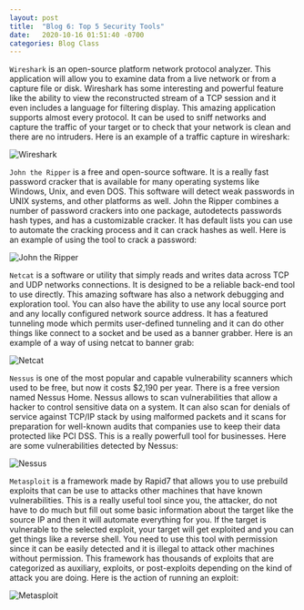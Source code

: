 ```yaml
---
layout: post
title:  "Blog 6: Top 5 Security Tools"
date:   2020-10-16 01:51:40 -0700
categories: Blog Class
---
```


`Wireshark` is an open-source platform network protocol analyzer. This application will allow you to examine data from a live network or from a capture file or disk. Wireshark has some interesting and powerful feature like the ability to view the reconstructed stream of a TCP session and it even includes a language for filtering display. This amazing application supports almost every protocol. It can be used to sniff networks and capture the traffic of your target or to check that your network is clean and there are no intruders. Here is an example of a traffic capture in wireshark:


![Wireshark](https://www.myloadtest.com/images/wireshark-packet-sniffer-lg.png)

`John the Ripper` is a free and open-source software. It is a really fast password cracker that is available for many operating systems like Windows, Unix, and even DOS. This software will detect weak passwords in UNIX systems, and other platforms as well. John the Ripper combines a number of password crackers into one package, autodetects passwords hash types, and has a customizable cracker. It has default lists you can use to automate the cracking process and it can crack hashes as well. Here is an example of using the tool to crack a password:


![John the Ripper](https://windows-cdn.softpedia.com/screenshots/John-the-Ripper_1.png)

`Netcat` is a software or utility that simply reads and writes data across TCP and UDP networks connections. It is designed to be a reliable back-end tool to use directly. This amazing software has also a network debugging and exploration tool. You can also have the ability to use any local source port and any locally configured network source address. It has a featured tunneling mode which permits user-defined tunneling and it can do other things like connect to a socket and be used as a banner grabber. Here is an example of a way of using netcat to banner grab:


![Netcat](https://upload.wikimedia.org/wikipedia/commons/1/13/Netcat.png)

`Nessus` is one of the most popular and capable vulnerability scanners which used to be free, but now it costs $2,190 per year. There is a free version named Nessus Home. Nessus allows to scan vulnerabilities that allow a hacker to control sensitive data on a system. It can also scan for denials of service against TCP/IP stack by using malformed packets and it scans for preparation for well-known audits that companies use to keep their data protected like PCI DSS. This is a really powerfull tool for businesses. Here are some vulnerabilities detected by Nessus:


![Nessus](http://www.tenable.com/sites/drupal.dmz.tenablesecurity.com/files/images/blog/Screen%20Shot%20Nessus%20Cropped.png)

`Metasploit` is a framework made by Rapid7 that allows you to use prebuild exploits that can be use to attacks other machines that have known vulnerabilities. This is a really useful tool since you, the attacker, do not have to do much but fill out some basic information about the target like the source IP and then it will automate everything for you. If the target is vulnerable to the selected exploit, your target will get exploited and you can get things like a reverse shell. You need to use this tool with permission since it can be easily detected and it is illegal to attack other machines without permission. This framework has thousands of exploits that are categorized as auxiliary, exploits, or post-exploits depending on the kind of attack you are doing. Here is the action of running an exploit:

![Metasploit](https://i.ytimg.com/vi/Fc8b4AP74Fs/maxresdefault.jpg)
